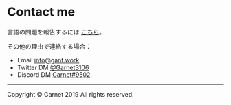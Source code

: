 # Contact me

言語の問題を報告するには [こちら](https://github.com/Garnet3106/chestnut/issues/)。

その他の理由で連絡する場合：

- Email [info@gant.work](mailto:info@gant.work)
- Twitter DM [@Garnet3106](https://twitter.com/Garnet3106/)
- Discord DM [Garnet#9502](http://discord.com/)

---

Copyright © Garnet 2019 All rights reserved.
